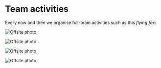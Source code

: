 # Team activities

Every now and then we organise full-team activities such as this *flying fox*:

![Offsite photo](https://raw.githubusercontent.com/HotelQuickly/WeAreHiring/master/images/offsite-20141119/photo1.jpg)

![Offsite photo](https://raw.githubusercontent.com/HotelQuickly/WeAreHiring/master/images/offsite-20141119/photo2.jpg)

![Offsite photo](https://raw.githubusercontent.com/HotelQuickly/WeAreHiring/master/images/offsite-20141119/photo3.jpg)

![Offsite photo](https://raw.githubusercontent.com/HotelQuickly/WeAreHiring/master/images/offsite-20141119/photo4.jpg)
